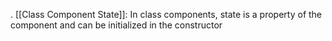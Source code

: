 . [[Class Component State]]: In class components, state is a property of the component and can be initialized in the constructor